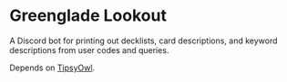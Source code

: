 # Greenglade Lookout

A Discord bot for printing out decklists, card descriptions, and keyword descriptions from user codes and queries.

Depends on [TipsyOwl](https://github.com/TheMostCuriousThing/TipsyOwl).
